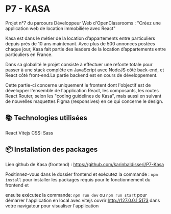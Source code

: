 # P7 - KASA

Projet n°7 du parcours Développeur Web d'OpenClassrooms : "Créez une application web de location immobilière avec React"

Kasa est dans le métier de la location d’appartements entre particuliers depuis près de 10 ans maintenant. Avec plus de 500 annonces postées chaque jour, Kasa fait partie des leaders de la location d’appartements entre particuliers en France.

Dans sa globalité le projet consiste à effectuer une refonte totale pour passer à une stack complète en JavaScript avec NodeJS côté back-end, et React côté front-end.La partie backend est en cours de développement. 

Cette partie-ci concerne uniquement le frontent dont l'objectif est de développer l'ensemble de l'application React, les composants, les routes React Router, selon les "coding guidelines de Kasa", mais aussi en suivant de nouvelles maquettes Figma (responsives) en ce qui concerne le design.


## 📚 Technologies utilisées

  React
  Vitejs
  CSS: Sass


## 📦 Installation des packages

Lien github de Kasa (frontend) :
https://github.com/karinbaldisseri/P7-Kasa

Positinnez-vous dans le dossier frontend et exécutez la commande :
`npm install`
pour installer les packages requis pour le fonctionnement du frontend et 

ensuite exécutez la commande:
`npm run dev` ou `npm run start`
pour démarrer l'application en local avec vitejs 
ouvrir http://127.0.0.1:5173 dans votre navigateur pour visualiser l'application